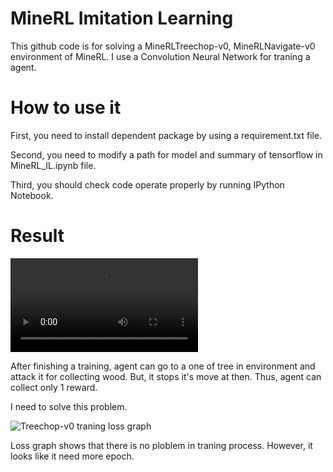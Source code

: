 # MineRL Imitation Learning

This github code is for solving a MineRLTreechop-v0, MineRLNavigate-v0 environment of MineRL. I use a Convolution Neural Network for traning a agent. 

# How to use it

First, you need to install dependent package by using a requirement.txt file. 

Second, you need to modify a path for model and summary of tensorflow in MineRL_IL.ipynb file.

Third, you should check code operate properly by running IPython Notebook.

# Result
![Treechop-v0 agent video](https://github.com/kimbring2/MineRL/blob/master/monitor/openaigym.video.2.15294.video000001.mp4)

After finishing a training, agent can go to a one of tree in environment and attack it for collecting wood. But, it stops it's move at then. Thus, agent can collect only 1 reward.

I need to solve this problem.

![Treechop-v0 traning loss graph](https://github.com/kimbring2/MineRL/blob/master/image/14-47-20.png)

Loss graph shows that there is no ploblem in traning process. However, it looks like it need more epoch.
